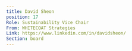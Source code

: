 ```yaml
---
title: David Sheon
position: 17
Role: Sustainability Vice Chair
From: WHITECOAT Strategies
Link: https://www.linkedin.com/in/davidsheon/
Section: board
---
```


